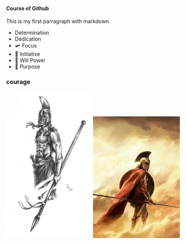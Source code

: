 #### Course of Github

This is my first parragraph with markdown

- Determination
- Dedication
- :small_airplane: Focus
- :horse: Initiative
- :muscle: Will Power
- :mechanical_arm: Purpose

### courage

![Spartan](./img/spartan-flecha.jpg 'Vencer')![Spartan Cloud](./img/4.jpg 'Persistence')
